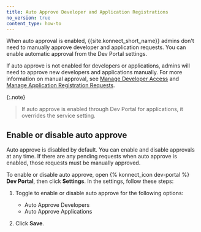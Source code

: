 ```yaml
---
title: Auto Approve Developer and Application Registrations
no_version: true
content_type: how-to
---
```


When auto approval is enabled, {{site.konnect_short_name}} admins don't
need to manually approve developer and application requests. You can enable automatic approval from the Dev Portal settings.

If auto approve is not enabled for developers or applications, admins will need to approve new developers and applications manually. For more information on manual approval, see [Manage Developer Access](/konnect/dev-portal/access-and-approval/manage-devs/) and [Manage Application Registration Requests](/konnect/dev-portal/access-and-approval/manage-app-reg-requests/).

{:.note}
> If auto approve is enabled through Dev Portal for applications, it overrides the service setting.

## Enable or disable auto approve

Auto approve is disabled by default. You can enable and disable approvals at any time. If there are any pending requests when auto approve is enabled, those requests must be manually approved.

To enable or disable auto approve, open {% konnect_icon dev-portal %}
 **Dev Portal**, then click **Settings**. In the settings, follow these steps:

1. Toggle to enable or disable auto approve for the following options:
      * Auto Approve Developers
      * Auto Approve Applications

2. Click **Save**.
